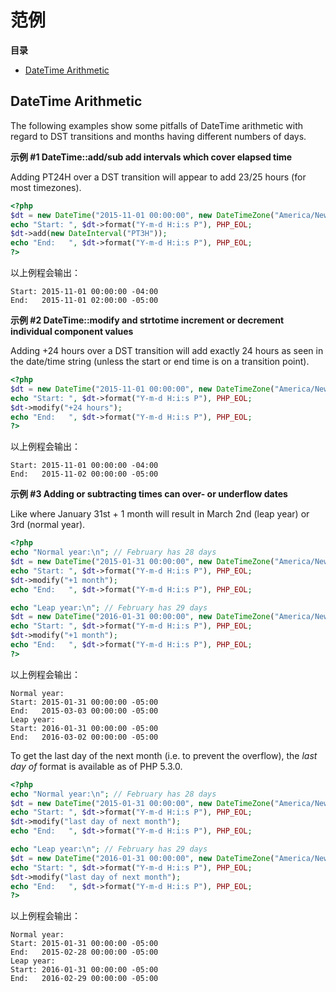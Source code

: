 范例
====

**目录**

-   [DateTime Arithmetic](/datetime/examples.html#DateTime%20Arithmetic)

DateTime Arithmetic
-------------------

The following examples show some pitfalls of DateTime arithmetic with
regard to DST transitions and months having different numbers of days.

**示例 \#1 DateTime::add/sub add intervals which cover elapsed time**

Adding PT24H over a DST transition will appear to add 23/25 hours (for
most timezones).

``` php
<?php
$dt = new DateTime("2015-11-01 00:00:00", new DateTimeZone("America/New_York"));
echo "Start: ", $dt->format("Y-m-d H:i:s P"), PHP_EOL;
$dt->add(new DateInterval("PT3H"));
echo "End:   ", $dt->format("Y-m-d H:i:s P"), PHP_EOL;
?>
```

以上例程会输出：

    Start: 2015-11-01 00:00:00 -04:00
    End:   2015-11-01 02:00:00 -05:00

**示例 \#2 DateTime::modify and strtotime increment or decrement
individual component values**

Adding +24 hours over a DST transition will add exactly 24 hours as seen
in the date/time string (unless the start or end time is on a transition
point).

``` php
<?php
$dt = new DateTime("2015-11-01 00:00:00", new DateTimeZone("America/New_York"));
echo "Start: ", $dt->format("Y-m-d H:i:s P"), PHP_EOL;
$dt->modify("+24 hours");
echo "End:   ", $dt->format("Y-m-d H:i:s P"), PHP_EOL;
?>
```

以上例程会输出：

    Start: 2015-11-01 00:00:00 -04:00
    End:   2015-11-02 00:00:00 -05:00

**示例 \#3 Adding or subtracting times can over- or underflow dates**

Like where January 31st + 1 month will result in March 2nd (leap year)
or 3rd (normal year).

``` php
<?php
echo "Normal year:\n"; // February has 28 days
$dt = new DateTime("2015-01-31 00:00:00", new DateTimeZone("America/New_York"));
echo "Start: ", $dt->format("Y-m-d H:i:s P"), PHP_EOL;
$dt->modify("+1 month");
echo "End:   ", $dt->format("Y-m-d H:i:s P"), PHP_EOL;

echo "Leap year:\n"; // February has 29 days
$dt = new DateTime("2016-01-31 00:00:00", new DateTimeZone("America/New_York"));
echo "Start: ", $dt->format("Y-m-d H:i:s P"), PHP_EOL;
$dt->modify("+1 month");
echo "End:   ", $dt->format("Y-m-d H:i:s P"), PHP_EOL;
?>
```

以上例程会输出：

    Normal year:
    Start: 2015-01-31 00:00:00 -05:00
    End:   2015-03-03 00:00:00 -05:00
    Leap year:
    Start: 2016-01-31 00:00:00 -05:00
    End:   2016-03-02 00:00:00 -05:00

To get the last day of the next month (i.e. to prevent the overflow),
the *last day of* format is available as of PHP 5.3.0.

``` php
<?php
echo "Normal year:\n"; // February has 28 days
$dt = new DateTime("2015-01-31 00:00:00", new DateTimeZone("America/New_York"));
echo "Start: ", $dt->format("Y-m-d H:i:s P"), PHP_EOL;
$dt->modify("last day of next month");
echo "End:   ", $dt->format("Y-m-d H:i:s P"), PHP_EOL;

echo "Leap year:\n"; // February has 29 days
$dt = new DateTime("2016-01-31 00:00:00", new DateTimeZone("America/New_York"));
echo "Start: ", $dt->format("Y-m-d H:i:s P"), PHP_EOL;
$dt->modify("last day of next month");
echo "End:   ", $dt->format("Y-m-d H:i:s P"), PHP_EOL;
?>
```

以上例程会输出：

    Normal year:
    Start: 2015-01-31 00:00:00 -05:00
    End:   2015-02-28 00:00:00 -05:00
    Leap year:
    Start: 2016-01-31 00:00:00 -05:00
    End:   2016-02-29 00:00:00 -05:00
